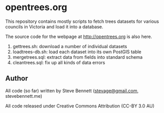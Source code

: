 # opentrees.org

This repository contains mostly scripts to fetch trees datasets for various councils in Victoria and load it into a database. 

The source code for the webpage at http://opentrees.org is also here.

1. gettrees.sh: download a number of individual datasets
2. loadtrees-db.sh: load each dataset into its own PostGIS table
3. mergetrees.sql: extract data from fields into standard schema
4. cleantrees.sql: fix up all kinds of data errors

## Author
All code (so far) written by Steve Bennett (stevage@gmail.com, stevebennett.me)

All code released under Creative Commons Attribution (CC-BY 3.0 AU)